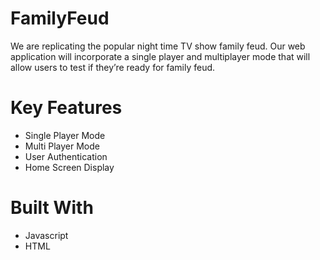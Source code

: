 # FamilyFeud
We are replicating the popular night time TV show family feud. Our web application will incorporate a single player and multiplayer mode that will allow users to test if they’re ready for family feud.

# Key Features 
- Single Player Mode
- Multi Player Mode
- User Authentication 
- Home Screen Display


# Built With
- Javascript
- HTML 

